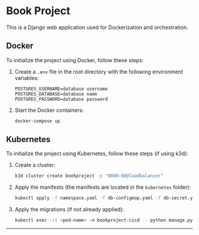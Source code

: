 # Book Project

This is a Django web application used for Dockerization and orchestration.
## Docker

To initialize the project using Docker, follow these steps:

1. Create a `.env` file in the root directory with the following environment variables:

    ```env
    POSTGRES_USERNAME=database username
    POSTGRES_DATABASE=database name
    POSTGRES_PASSWORD=database password
    ```

2. Start the Docker containers:

    ```sh
    docker-compose up
    ```

## Kubernetes

To initialize the project using Kubernetes, follow these steps (if using k3d):

1. Create a cluster:

    ```sh
    k3d cluster create bookproject -p "9000:80@loadbalancer"
    ```

2. Apply the manifests (the manifests are located in the `kubernetes` folder):

    ```sh
    kubectl apply -f namespace.yaml -f db-configmap.yaml -f db-secret.yaml -f db-pvc.yaml -f db-statefulset.yaml -f db-service.yaml -f configmap.yaml -f secret.yaml -f deployment.yaml -f service.yaml -f ingress.yaml
    ```

3. Apply the migrations (if not already applied):

    ```sh
    kubectl exec -it <pod-name> -n bookproject-cicd -- python manage.py migrate
    ```

---
